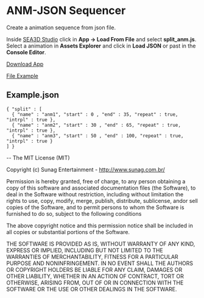 ANM-JSON Sequencer
==

Create a animation sequence from json file.

Inside [SEA3D Studio](http://sea3d.poonya.com/studio) click in __App -> Load From File__ and select __split_anm.js__. Select a animation in __Assets Explorer__ and click in __Load JSON__ or past in the __Console Editor__.

[Download App](https://raw.githubusercontent.com/sunag/sea3d_studio_sdk/master/Apps/AnmJson-Sequencer/split_anm.js)

[File Example](https://raw.githubusercontent.com/sunag/sea3d_studio_sdk/master/Apps/AnmJson-Sequencer/example.json)


Example.json
------
```
{ "split" : [
  { "name" : "anm1", "start" : 0 , "end" : 35, "repeat" : true, "intrpl" : true },
  { "name" : "anm2", "start" : 30 , "end" : 65, "repeat" : true, "intrpl" : true },
  { "name" : "anm3", "start" : 50 , "end" : 100, "repeat" : true, "intrpl" : true }	
] }
```

--
The MIT License (MIT)

Copyright (c) Sunag Entertainment - http://www.sunag.com.br/

Permission is hereby granted, free of charge, to any person obtaining a copy
of this software and associated documentation files (the Software), to deal
in the Software without restriction, including without limitation the rights
to use, copy, modify, merge, publish, distribute, sublicense, andor sell
copies of the Software, and to permit persons to whom the Software is
furnished to do so, subject to the following conditions

The above copyright notice and this permission notice shall be included in
all copies or substantial portions of the Software.

THE SOFTWARE IS PROVIDED AS IS, WITHOUT WARRANTY OF ANY KIND, EXPRESS OR
IMPLIED, INCLUDING BUT NOT LIMITED TO THE WARRANTIES OF MERCHANTABILITY,
FITNESS FOR A PARTICULAR PURPOSE AND NONINFRINGEMENT. IN NO EVENT SHALL THE
AUTHORS OR COPYRIGHT HOLDERS BE LIABLE FOR ANY CLAIM, DAMAGES OR OTHER
LIABILITY, WHETHER IN AN ACTION OF CONTRACT, TORT OR OTHERWISE, ARISING FROM,
OUT OF OR IN CONNECTION WITH THE SOFTWARE OR THE USE OR OTHER DEALINGS IN
THE SOFTWARE.
